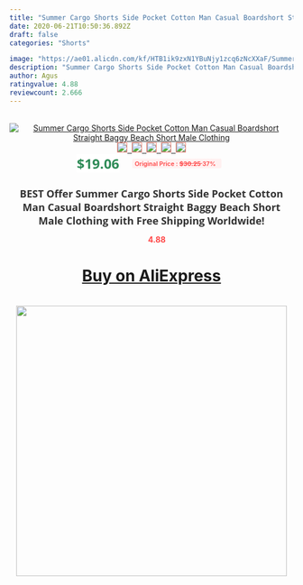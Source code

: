 ```yaml
---
title: "Summer Cargo Shorts Side Pocket Cotton Man Casual Boardshort Straight Baggy Beach Short Male Clothing"
date: 2020-06-21T10:50:36.892Z
draft: false
categories: "Shorts"

image: "https://ae01.alicdn.com/kf/HTB1ik9zxN1YBuNjy1zcq6zNcXXaF/Summer-Cargo-Shorts-Side-Pocket-Cotton-Man-Casual-Boardshort-Straight-Baggy-Beach-Short-Male-Clothing.jpg"
description: "Summer Cargo Shorts Side Pocket Cotton Man Casual Boardshort Straight Baggy Beach Short Male Clothing"
author: Agus
ratingvalue: 4.88
reviewcount: 2.666
---
```

<br>
<div style="text-align: center;">
<a href="https://s.click.aliexpress.com/e/_9jlC9B" target="_blank" rel="nofollow noopener noreferrer"><img alt="Summer Cargo Shorts Side Pocket Cotton Man Casual Boardshort Straight Baggy Beach Short Male Clothing" class="magnifier-image" src="https://ae01.alicdn.com/kf/HTB1ik9zxN1YBuNjy1zcq6zNcXXaF/Summer-Cargo-Shorts-Side-Pocket-Cotton-Man-Casual-Boardshort-Straight-Baggy-Beach-Short-Male-Clothing.jpg_640x640.jpg">
<br>
<img style="border:1px solid salmon" src="https://ae01.alicdn.com/kf/HTB1ik9zxN1YBuNjy1zcq6zNcXXaF/Summer-Cargo-Shorts-Side-Pocket-Cotton-Man-Casual-Boardshort-Straight-Baggy-Beach-Short-Male-Clothing.jpg_120x120.jpg">&nbsp;&nbsp;<img style="border:1px solid salmon" src="https://ae01.alicdn.com/kf/HTB1ZO88xKGSBuNjSspbq6AiipXa7/Summer-Cargo-Shorts-Side-Pocket-Cotton-Man-Casual-Boardshort-Straight-Baggy-Beach-Short-Male-Clothing.jpg_120x120.jpg">&nbsp;&nbsp;<img style="border:1px solid salmon" src="https://ae01.alicdn.com/kf/HTB1lqJJirArBKNjSZFLq6A_dVXaH/Summer-Cargo-Shorts-Side-Pocket-Cotton-Man-Casual-Boardshort-Straight-Baggy-Beach-Short-Male-Clothing.jpg_120x120.jpg">&nbsp;&nbsp;<img style="border:1px solid salmon" src="https://ae01.alicdn.com/kf/HTB1T1w.pcuYBuNkSmRyq6AA3pXay/Summer-Cargo-Shorts-Side-Pocket-Cotton-Man-Casual-Boardshort-Straight-Baggy-Beach-Short-Male-Clothing.jpg_120x120.jpg">&nbsp;&nbsp;<img style="border:1px solid salmon" src="https://ae01.alicdn.com/kf/HTB1eU9ZxN9YBuNjy0Ffq6xIsVXaq/Summer-Cargo-Shorts-Side-Pocket-Cotton-Man-Casual-Boardshort-Straight-Baggy-Beach-Short-Male-Clothing.jpg_120x120.jpg"></a></div><br0>
<div style="text-align: center;"><span style="background-color: white; border: 0px; box-sizing: border-box; color: seagreen; display: inline-block; font-family: &quot;open sans&quot; , &quot;arial&quot; , &quot;helvetica&quot; , sans-serif , &quot;heiti&quot;; font-size: 24px; font-stretch: inherit; font-weight: 700; line-height: inherit; margin: 0px 10px 0px 0px; padding: 0px; vertical-align: middle;">$19.06 </span>
<span style="background: rgb(255 , 241 , 241); border-radius: 3px; border: 0px; box-sizing: border-box; color: #ff4747; display: inline-block; font-family: inherit; font-size: 12px; font-stretch: inherit; font-style: inherit; font-variant: inherit; font-weight: 600; line-height: inherit; margin: 0px; padding: 2px 5px; transform: scale(0.9); vertical-align: middle;">Original Price : <b style="text-decoration: line-through;">$30.25 </b> 37%&nbsp;&nbsp;</span></div>
<h1 style="color: #333333; display: inline-block; font-family: &quot;open sans&quot; , &quot;arial&quot; , &quot;helvetica&quot; , sans-serif , &quot;heiti&quot;; font-size: 18px; font-stretch: inherit; font-weight: 700; text-align: center;">BEST Offer Summer Cargo Shorts Side Pocket Cotton Man Casual Boardshort Straight Baggy Beach Short Male Clothing with Free Shipping Worldwide!</h1>
<div style="color: #ff4747; text-align: center;">
<img src="https://4.bp.blogspot.com/-M0ZcTcb-5uY/XleCXlxnR4I/AAAAAAAAAEc/OrjgMkXV1oMQFaCRZj5HQwOCBcu3w1FegCPcBGAYYCw/s1600/star.png" style="height: 15px;">&nbsp;<b>4.88</b></div>
<div class="button_cont" align="center"><a class="buynow_a" href="https://s.click.aliexpress.com/e/_9jlC9B" target="_blank" rel="nofollow noopener noreferrer"><H1>Buy on AliExpress</H1></a></div><br>
<div class="separator" style="clear: both; text-align: center;">
<img src="https://lh3.googleusercontent.com/-pTy5HemUv9M/XlePHvY0dAI/AAAAAAAAAE4/0nX5iRUoIWY8eMW9Dpxeirr157OZliDIgCLcBGAsYHQ/s1600/badge.gif" width="480">
</div>
